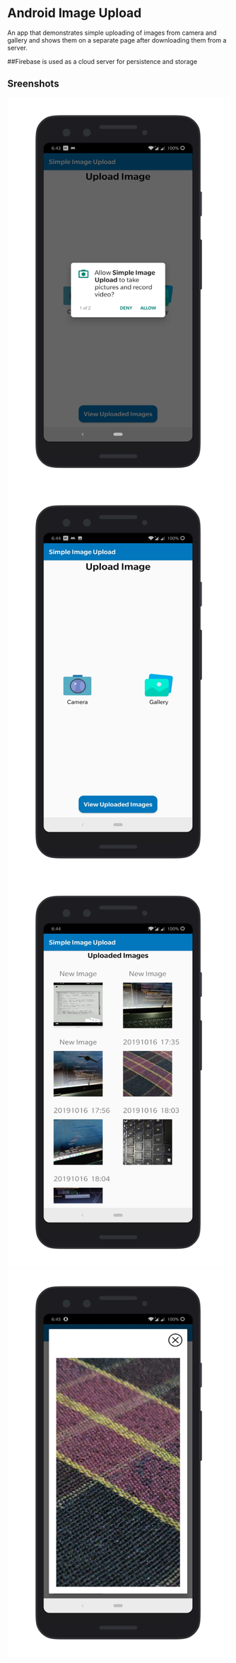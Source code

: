 # Android Image Upload
An app that demonstrates simple uploading of images from camera and gallery and shows them on a separate page after downloading them from a server.

##Firebase is used as a cloud server for persistence and storage

## Sreenshots
![alt text](https://github.com/AtharvaAbsolute/androidImageUpload/blob/master/app/src/main/java/com/example/androidimageupload/Screenshots/permissions.png "1")
![alt text](https://github.com/AtharvaAbsolute/androidImageUpload/blob/master/app/src/main/java/com/example/androidimageupload/Screenshots/main.png "2")
![alt text](https://github.com/AtharvaAbsolute/androidImageUpload/blob/master/app/src/main/java/com/example/androidimageupload/Screenshots/imagelist.png "3")
![alt text](https://github.com/AtharvaAbsolute/androidImageUpload/blob/master/app/src/main/java/com/example/androidimageupload/Screenshots/zoom.png "4")
